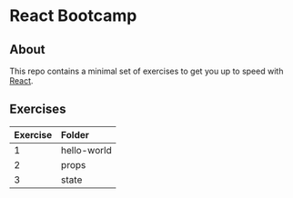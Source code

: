 # React Bootcamp

## About

This repo contains a minimal set of exercises to get you up to speed with [React](https://reactjs.org/).

## Exercises

| Exercise | Folder      |
| :------- | :---------- |
| 1        | hello-world |
| 2        | props       |
| 3        | state       |
